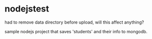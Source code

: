 # nodejstest

had to remove data directory before upload, will this affect anything?

sample nodejs project that saves 'students' and their info to mongodb.
